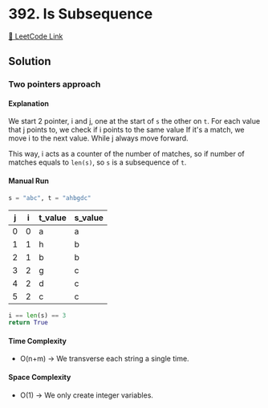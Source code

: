 # 392. Is Subsequence

[🔗 LeetCode Link](https://leetcode.com/problems/is-subsequence/description/)

## Solution

### Two pointers approach

#### Explanation

We start 2 pointer, i and j, one at the start of `s` the other on `t`.
For each value that j points to, we check if i points to the same value
If it's a match, we move i to the next value.
While j always move forward.

This way, i acts as a counter of the number of matches,
so if number of matches equals to `len(s)`, so `s` is a subsequence of `t`.

#### Manual Run

```python
s = "abc", t = "ahbgdc"
```

j | i | t_value | s_value
--|--|--|--
0 | 0 | a | a
1 | 1 | h | b
2 | 1 | b | b
3 | 2 | g | c
4 | 2 | d | c
5 | 2 | c | c

```python
i == len(s) == 3
return True
```

#### Time Complexity

- O(n+m) -> We transverse each string a single time.

#### Space Complexity

- O(1) -> We only create integer variables.
